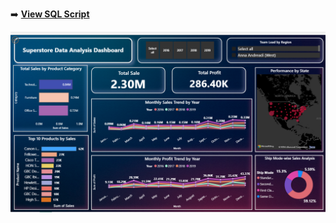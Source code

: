 ➡️ **[View SQL Script](./Superstore_Database.sql)**

![Dashboard Screenshot](./Superstore%20Data%20Analysis%20Dashboard.png)
